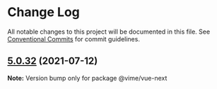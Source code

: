 # Change Log

All notable changes to this project will be documented in this file.
See [Conventional Commits](https://conventionalcommits.org) for commit guidelines.

## [5.0.32](https://github.com/vime-js/vime/compare/v5.0.31...v5.0.32) (2021-07-12)

**Note:** Version bump only for package @vime/vue-next
